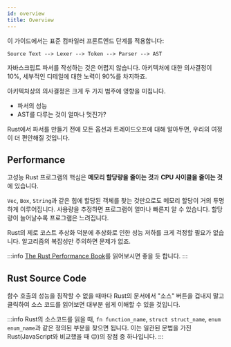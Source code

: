 ```yaml
---
id: overview
title: Overview
---
```


이 가이드에서는 표준 컴파일러 프론트엔드 단계를 적용합니다:

```markup
Source Text --> Lexer --> Token --> Parser --> AST
```

자바스크립트 파서를 작성하는 것은 어렵지 않습니다. 아키텍처에 대한 의사결정이
10%, 세부적인 디테일에 대한 노력이 90%를 차지하죠.

아키텍처상의 의사결정은 크게 두 가지 범주에 영향을 미칩니다.

-   파서의 성능
-   AST를 다루는 것이 얼마나 멋진가?

Rust에서 파서를 만들기 전에 모든 옵션과 트레이드오프에 대해 알아두면, 우리의
여정이 더 편안해질 것입니다.

## Performance

고성능 Rust 프로그램의 핵심은 **메모리 할당량을 줄이는 것**과 **CPU 사이클을
줄이는 것**에 있습니다.

`Vec`, `Box`, `String`과 같은 힙에 할당된 객체를 찾는 것만으로도 메모리 할당이
거의 투명하게 이루어집니다. 사용량을 추정하면 프로그램이 얼마나 빠른지 알 수
있습니다. 할당량이 늘어날수록 프로그램은 느려집니다.

Rust의 제로 코스트 추상화 덕분에 추상화로 인한 성능 저하를 크게 걱정할 필요가
없습니다. 알고리즘의 복잡성만 주의하면 문제가 없죠.

:::info
[The Rust Performance Book](https://nnethercote.github.io/perf-book/introduction.html)를
읽어보시면 좋을 듯 합니다. :::

## Rust Source Code

함수 호출의 성능을 짐작할 수 없을 때마다 Rust의 문서에서 "소스" 버튼을 겁내지
말고 클릭하여 소스 코드를 읽어보면 대부분 쉽게 이해할 수 있을 것입니다.

:::info Rust의 소스코드를 읽을 때, `fn function_name`, `struct struct_name`,
`enum enum_name`과 같은 정의된 부분을 찾으면 됩니다. 이는 일관된 문법을 가진
Rust(JavaScript와 비교했을 때 😉)의 장점 중 하나입니다. :::
